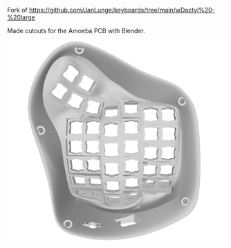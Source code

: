 Fork of https://github.com/JanLunge/keyboards/tree/main/wDactyl%20-%20large

Made cutouts for the Amoeba PCB with Blender.

![wDactyl](./Screenshot.png)
